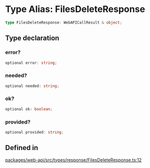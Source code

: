 # Type Alias: FilesDeleteResponse

```ts
type FilesDeleteResponse: WebAPICallResult & object;
```

## Type declaration

### error?

```ts
optional error: string;
```

### needed?

```ts
optional needed: string;
```

### ok?

```ts
optional ok: boolean;
```

### provided?

```ts
optional provided: string;
```

## Defined in

[packages/web-api/src/types/response/FilesDeleteResponse.ts:12](https://github.com/slackapi/node-slack-sdk/blob/main/packages/web-api/src/types/response/FilesDeleteResponse.ts#L12)
